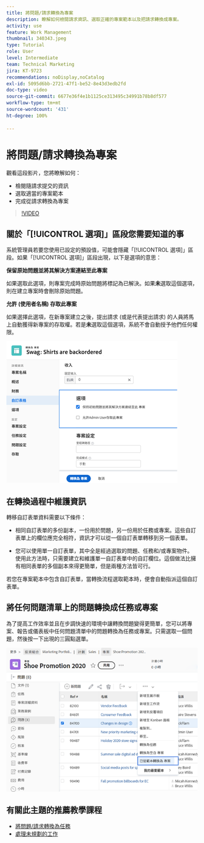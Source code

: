 ```yaml
---
title: 將問題/請求轉換為專案
description: 瞭解如何檢閱請求資訊、選取正確的專案範本以及把請求轉換成專案。
activity: use
feature: Work Management
thumbnail: 340343.jpeg
type: Tutorial
role: User
level: Intermediate
team: Technical Marketing
jira: KT-9723
recommendations: noDisplay,noCatalog
exl-id: 5095d6bb-2721-47f1-be52-8e43d3edb2fd
doc-type: video
source-git-commit: 6677e36f4e1b1125ce313495c34991b78b8df577
workflow-type: tm+mt
source-wordcount: '431'
ht-degree: 100%

---
```


# 將問題/請求轉換為專案

觀看這段影片，您將瞭解如何：

* 檢閱隨請求提交的資訊
* 選取適當的專案範本
* 完成從請求轉換為專案

>[!VIDEO](https://video.tv.adobe.com/v/340343/?quality=12&learn=on)

## 關於「[!UICONTROL 選項]」區段您需要知道的事

系統管理員若要您使用已設定的預設值，可能會隱藏「[!UICONTROL 選項]」區段。如果「[!UICONTROL 選項]」區段出現，以下是選項的意思：

**保留原始問題並將其解決方案連結至此專案**

如果選取此選項，則專案完成時原始問題將標記為已解決。如果&#x200B;**未**&#x200B;選取這個選項，則在建立專案時會刪除原始問題。

**允許 (使用者名稱) 存取此專案**

如果選擇此選項，在新專案建立之後，提出請求 (或是代表提出請求) 的人員將馬上自動獲得新專案的存取權。若是&#x200B;**未**&#x200B;選取這個選項，系統不會自動授予他們任何權限。

![影像中顯示轉換選項的專案畫面](assets/conversion-options.png)


## 在轉換過程中維護資訊

轉移自訂表單資料需要以下條件：

* 相同自訂表單的多份副本，一份用於問題，另一份用於任務或專案。這些自訂表單上的欄位應完全相符，資訊才可以從一個自訂表單轉移到另一個表單。

* 您可以使用單一自訂表單，其中全是經過選取的問題、任務和/或專案物件。使用此方法時，只需要建立和維護單一自訂表單中的自訂欄位。這個做法比擁有相同表單的多個副本來得更簡單，但是兩種方法皆可行。

若您在專案範本中包含自訂表單，當轉換流程選取範本時，便會自動指派這個自訂表單。

## 將任何問題清單上的問題轉換成任務或專案

為了提高工作效率並且在步調快速的環境中讓轉換問題變得更簡單，您可以將專案、報告或儀表板中任何問題清單中的問題轉換為任務或專案。只需選取一個問題，然後按一下出現的三圓點選單。

![影像是顯示問題轉換選項的專案畫面](assets/convert-from-a-list.png)

## 有關此主題的推薦教學課程

* [將問題/請求轉換為任務](/help/manage-work/issues-requests/convert-issues-to-other-work-items.md)
* [處理未規劃的工作](/help/manage-work/issues-requests/handle-unplanned-work.md)

